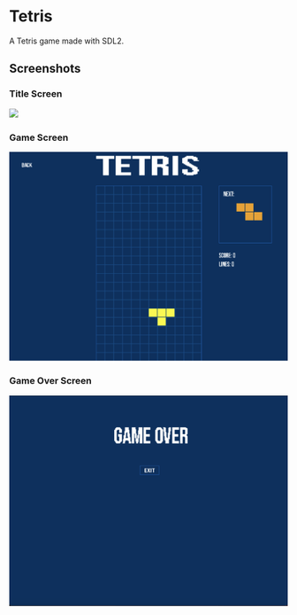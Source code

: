 # Tetris
A Tetris game made with SDL2.

## Screenshots
### Title Screen
![](media/title_screen)

### Game Screen
![](media/game.png)

### Game Over Screen 
![](media/game_over.png)
